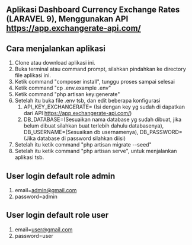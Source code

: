 ## Aplikasi Dashboard Currency Exchange Rates (LARAVEL 9), Menggunakan API https://app.exchangerate-api.com/

## Cara menjalankan aplikasi
1. Clone atau download aplikasi ini.
2. Buka terminal atau command prompt, silahkan pindahkan ke directory file aplikasi ini.
3. Ketik command "composer install", tunggu proses sampai selesai
4. Ketik command "cp .env.example .env"
5. Ketik command "php artisan key:generate"
6. Setelah itu buka file .env tsb, dan edit beberapa konfigurasi
    1. API_KEY_EXCHANGERATE= (Isi dengan key yg sudah di dapatkan dari API https://app.exchangerate-api.com/)
    2. DB_DATABASE=(Sesuaikan nama database yg sudah dibuat, jika belum dibuat silahkan buat terlebih dahulu    databasenya), DB_USERNAME=(Sesuaikan db usernamenya), DB_PASSWORD=(Jika database di password silahkan diisi)
7. Setelah itu ketik command "php artisan migrate --seed"
8. Setelah itu ketik command "php artisan serve", untuk menjalankan aplikasi tsb.

## User login default role admin
1. email=admin@gmail.com
2. password=admin

## User login default role user
1. email=user@gmail.com
2. password=user
    